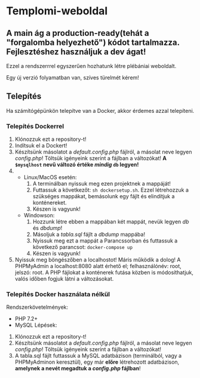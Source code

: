 # Templomi-weboldal
**A main ág a production-ready(tehát a "forgalomba helyezhető") kódot tartalmazza. Fejlesztéshez használjuk a dev ágat!**
---
Ezzel a rendszerrrel egyszerűen hozhatunk létre plébániai weboldalt.

Egy új verzió folyamatban van, szíves türelmét kérem!
## Telepítés
Ha számítógépünkön telepítve van a Docker, akkor érdemes azzal telepíteni.
### Telepítés Dockerrel
1. Klónozzuk ezt a repository-t!
2. Indítsuk el a Dockert!
3. Készítsünk másolatot a *default.config.php* fájlról, a másolat neve legyen *config.php*! Töltsük igényeink szerint a fájlban a változókat! **A `$mysqlhost` nevű változó értéke *mindig* `db` legyen!**
4. - Linux/MacOS esetén:
      1. A terminálban nyissuk meg ezen projektnek a mappáját!
      2. Futtassuk a következőt: `sh dockersetup.sh`. Ezzel létrehozzuk a szükséges mappákat, bemásolunk egy fájlt és elindítjuk a konténereket.
       3. Készen is vagyunk!
   - Windowson:
     1. Hozzunk létre ebben a mappában két mappát, nevük legyen *db* és *dbdump*!
     2. Másoljuk a *tabla.sql* fájlt a *dbdump* mappába!
     3. Nyissuk meg ezt a mappát a Parancssorban és futtassuk a következő parancsot: `docker-compose up`
     4. Készen is vagyunk!
5. Nyissuk meg böngészőben a localhostot! Máris működik a dolog! A PHPMyAdmin a localhost:8080 alatt érhető el; felhasználónév: root, jelszó: root. A PHP fájlokat a konténerek futása közben is módosíthatjuk, valós időben fogjuk látni a változásokat.
### Telepítés Docker használata nélkül
Rendszerkövetelmények:
- PHP 7.2+
- MySQL
Lépések:
1. Klónozzuk ezt a repository-t!
2. Készítsünk másolatot a *default.config.php* fájlról, a másolat neve legyen *config.php*! Töltsük igényeink szerint a fájlban a változókat!
3. A tabla.sql fájlt futtassuk a MySQL adatbázison (terminálból, vagy a PHPMyAdminon keresztül), egy már **előre** létrehozott adatbázison, **amelynek a nevét megadtuk a *config.php* fájlban**!